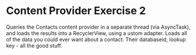# Content Provider Exercise 2
Queries the Contacts content provider in a separate thread (via AsyncTask), and loads the results into a RecyclerView, using a ustom adapter. Loads all of the data you could ever want about a contact: Their databaseid, lookup key - all the good stuff.